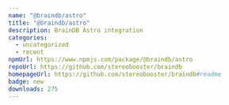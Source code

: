 ```yaml
---
name: "@braindb/astro"
title: "@braindb/astro"
description: BrainDB Astro integration
categories:
  - uncategorized
  - recent
npmUrl: https://www.npmjs.com/package/@braindb/astro
repoUrl: https://github.com/stereobooster/braindb
homepageUrl: https://github.com/stereobooster/braindb#readme
badge: new
downloads: 275
---
```

